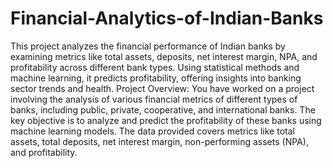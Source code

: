 # Financial-Analytics-of-Indian-Banks
This project analyzes the financial performance of Indian banks by examining metrics like total assets, deposits, net interest margin, NPA, and profitability across different bank types. Using statistical methods and machine learning, it predicts profitability, offering insights into banking sector trends and health.
Project Overview:
You have worked on a project involving the analysis of various financial metrics of different types of banks, including public, private, cooperative, and international banks. The key objective is to analyze and predict the profitability of these banks using machine learning models. The data provided covers metrics like total assets, total deposits, net interest margin, non-performing assets (NPA), and profitability.
